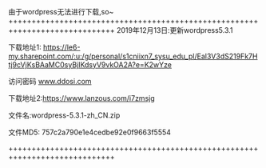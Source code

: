由于wordpress无法进行下载,so~
+++++++++++++++++++++++++++++++++++++++++++++++++++++++++++++++++++++++++++++
2019年12月13日:更新wordpress5.3.1  

下载地址1: 
https://le6-my.sharepoint.com/:u:/g/personal/s1cniixn7_sysu_edu_pl/Eal3V3dS219Fk7Htj9cVjKsBAaMC0syBjIKdsyV9vkOA2A?e=K2wYze

访问密码 www.ddosi.com

下载地址2:https://www.lanzous.com/i7zmsjg

文件名:wordpress-5.3.1-zh_CN.zip

文件MD5: 757c2a790e1e4cedbe92e0f9663f5554

+++++++++++++++++++++++++++++++++++++++++++++++++++++++++++++++++++++++++++++
